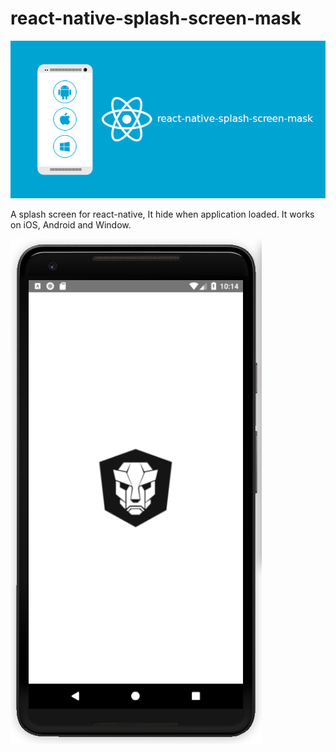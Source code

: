 
# react-native-splash-screen-mask

![react-native-splash-screen-mask](./react-native-splash-screen-mask-cover.jpg "react-native-splash-screen-mask")

A splash screen for react-native, It hide when application loaded. It works on iOS, Android and Window.

![react-native-splash-screen-mask](./react-native-splash-screen-mask.png "react-native-splash-screen-mask")

<!--

## Getting started

`$ npm install react-native-splash-screen-mask --save`

### Mostly automatic installation

`$ react-native link react-native-splash-screen-mask`

## Usage
```javascript
import RNSplashScreenMask from 'react-native-splash-screen-mask';

// TODO: What to do with the module?
RNSplashScreenMask;
```
-->
